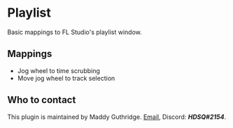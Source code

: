 
# Playlist

Basic mappings to FL Studio's playlist window.

## Mappings
* Jog wheel to time scrubbing
* Move jog wheel to track selection

## Who to contact
This plugin is maintained by Maddy Guthridge. [Email](mailto:hdsq@outlook.com),
Discord: ***HDSQ#2154***.
